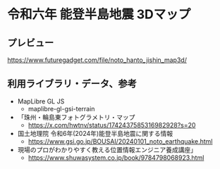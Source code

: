 # 令和六年 能登半島地震 3Dマップ

## プレビュー

https://www.futuregadget.com/file/noto_hanto_jishin_map3d/

## 利用ライブラリ・データ、参考
  - MapLibre GL JS
    - maplibre-gl-gsi-terrain
  - 「珠州・輪島東フォトグラメトリ・マップ
    - https://x.com/hwtnv/status/1742437585316982928?s=20
  - 国土地理院 令和6年(2024年)能登半島地震に関する情報
       - https://www.gsi.go.jp/BOUSAI/20240101_noto_earthquake.html
  - 現場のプロがわかりやすく教える位置情報エンジニア養成講座」
    - https://www.shuwasystem.co.jp/book/9784798068923.html
